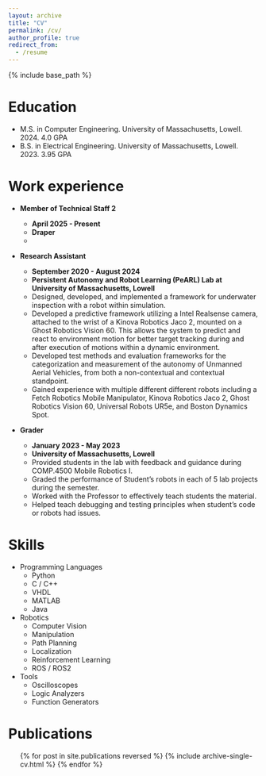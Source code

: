 ```yaml
---
layout: archive
title: "CV"
permalink: /cv/
author_profile: true
redirect_from:
  - /resume
---
```


{% include base_path %}

Education
======
* M.S. in Computer Engineering. University of Massachusetts, Lowell. 2024. 4.0 GPA
* B.S. in Electrical Engineering. University of Massachusetts, Lowell. 2023. 3.95 GPA

Work experience
======
* **Member of Technical Staff 2**
  * **April 2025 - Present**
  * **Draper**
  * 
  
* **Research Assistant**
  * **September 2020 - August 2024**
  * **Persistent Autonomy and Robot Learning (PeARL) Lab at University of Massachusetts, Lowell**
  * Designed, developed, and implemented a framework for underwater inspection with a robot within simulation.
  * Developed a predictive framework utilizing a Intel Realsense camera, attached to the wrist of a Kinova Robotics Jaco 2, mounted on a Ghost Robotics Vision 60. This allows the system to predict and react to environment motion for better target tracking during and after execution of motions within a dynamic environment.
  * Developed test methods and evaluation frameworks for the categorization and measurement of the autonomy of Unmanned Aerial Vehicles, from both a non-contextual and contextual standpoint.
  * Gained experience with multiple different different robots including a Fetch Robotics Mobile Manipulator, Kinova Robotics Jaco 2, Ghost Robotics Vision 60, Universal Robots UR5e, and Boston Dynamics Spot.

* **Grader**
  * **January 2023 - May 2023**
  * **University of Massachusetts, Lowell**
  * Provided students in the lab with feedback and guidance during COMP.4500 Mobile Robotics I.
  * Graded the performance of Student’s robots in each of 5 lab projects during the semester.
  * Worked with the Professor to effectively teach students the material.
  * Helped teach debugging and testing principles when student’s code or robots had issues.

Skills
======
* Programming Languages
  * Python
  * C / C++
  * VHDL
  * MATLAB
  * Java
* Robotics
  * Computer Vision
  * Manipulation
  * Path Planning
  * Localization
  * Reinforcement Learning
  * ROS / ROS2
* Tools
  * Oscilloscopes
  * Logic Analyzers
  * Function Generators

Publications
======
  <ul>{% for post in site.publications reversed %}
    {% include archive-single-cv.html %}
  {% endfor %}</ul>
  
<!-- Talks
======
  <ul>{% for post in site.talks reversed %}
    {% include archive-single-talk-cv.html  %}
  {% endfor %}</ul>
  
Teaching
======
  <ul>{% for post in site.teaching reversed %}
    {% include archive-single-cv.html %}
  {% endfor %}</ul>
  
Service and leadership
======
* Currently signed in to 43 different slack teams -->
